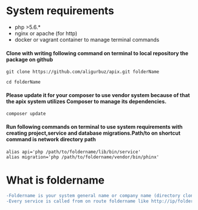 # System requirements
* php >5.6.*
* nginx or apache (for http)
* docker or vagrant container to manage terminal commands



#### Clone with writing following command on terminal to local repository the package on github

```
git clone https://github.com/aligurbuz/apix.git folderName

cd folderName

```

#### Please update it for your composer to use vendor system because of that the apix system utilizes Composer to manage its dependencies.

```
composer update

```


#### Run following commands on terminal to use system requirements with creating project,service and database migrations.Path/to on shortcut command is network directory path

```
alias api='php /path/to/foldername/lib/bin/service'
alias migration='php /path/to/foldername/vendor/bin/phinx'

```

# What is foldername
```diff
-Foldername is your system general name or company name (directory cloned github repository).
-Every service is called from on route foldername like http://ip/foldername/service/project/servicename/index
```